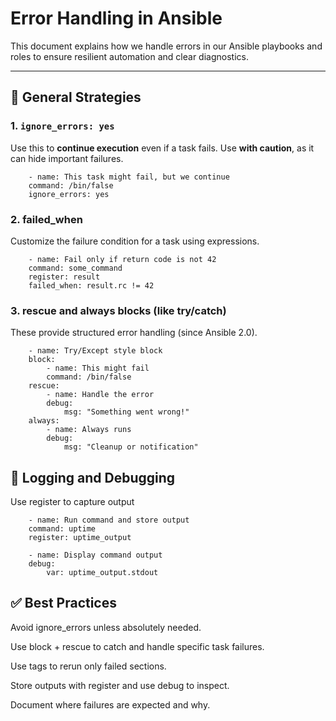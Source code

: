 # Error Handling in Ansible

This document explains how we handle errors in our Ansible playbooks and roles to ensure resilient automation and clear diagnostics.

---

## 🔄 General Strategies

### 1. `ignore_errors: yes`

Use this to **continue execution** even if a task fails. Use **with caution**, as it can hide important failures.

        - name: This task might fail, but we continue
        command: /bin/false
        ignore_errors: yes


### 2. failed_when

Customize the failure condition for a task using expressions.


        - name: Fail only if return code is not 42
        command: some_command
        register: result
        failed_when: result.rc != 42


### 3. rescue and always blocks (like try/catch)

These provide structured error handling (since Ansible 2.0).


        - name: Try/Except style block
        block:
            - name: This might fail
            command: /bin/false
        rescue:
            - name: Handle the error
            debug:
                msg: "Something went wrong!"
        always:
            - name: Always runs
            debug:
                msg: "Cleanup or notification"


## 📝 Logging and Debugging

Use register to capture output

        - name: Run command and store output
        command: uptime
        register: uptime_output

        - name: Display command output
        debug:
            var: uptime_output.stdout


## ✅ Best Practices

Avoid ignore_errors unless absolutely needed.

Use block + rescue to catch and handle specific task failures.

Use tags to rerun only failed sections.

Store outputs with register and use debug to inspect.

Document where failures are expected and why.